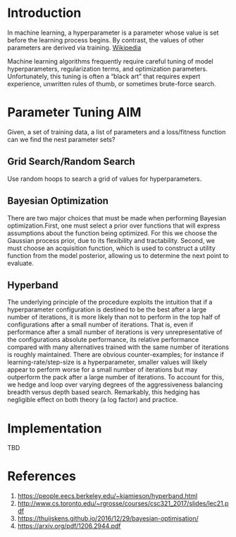 # Introduction 

In machine learning, a hyperparameter is a parameter whose value is set before
the learning process begins. By contrast, the values of other parameters are
derived via training. [Wikipedia](https://en.wikipedia.org/wiki/Hyperparameter_(machine_learning))

Machine learning algorithms frequently require careful tuning of model hyperparameters, regularization terms, and optimization parameters. Unfortunately, this tuning is often a “black art” that requires
expert experience, unwritten rules of thumb, or sometimes brute-force search.


# Parameter Tuning AIM 

Given, a set of training data, a list of parameters and a loss/fitness function can we find the nest parameter sets?


## Grid Search/Random Search

Use random hoops to search a grid of values for hyperparameters. 

## Bayesian Optimization

There are two major choices that must be made when performing Bayesian optimization.First, one must select a prior over functions that will express assumptions about the function being optimized. For this we choose the Gaussian process prior, due to its flexibility and tractability. Second, we must choose an acquisition function, which is used to construct a utility function from the model posterior, allowing us to determine the next point to evaluate.

## Hyperband

The underlying principle of the procedure exploits the intuition that if a hyperparameter configuration is destined to be the best after a large number of iterations, it is more likely than not to perform in the top half of configurations after a small number of iterations. That is, even if performance after a small number of iterations is very unrepresentative of the configurations absolute performance, its relative performance compared with many alternatives trained with the same number of iterations is roughly maintained. There are obvious counter-examples; for instance if learning-rate/step-size is a hyperparameter, smaller values will likely appear to perform worse for a small number of iterations but may outperform the pack after a large number of iterations. To account for this, we hedge and loop over varying degrees of the aggressiveness balancing breadth versus depth based search. Remarkably, this hedging has negligible effect on both theory (a log factor) and practice.

# Implementation 

TBD

# References

1. https://people.eecs.berkeley.edu/~kjamieson/hyperband.html
2. http://www.cs.toronto.edu/~rgrosse/courses/csc321_2017/slides/lec21.pdf
3. https://thuijskens.github.io/2016/12/29/bayesian-optimisation/
4. https://arxiv.org/pdf/1206.2944.pdf
